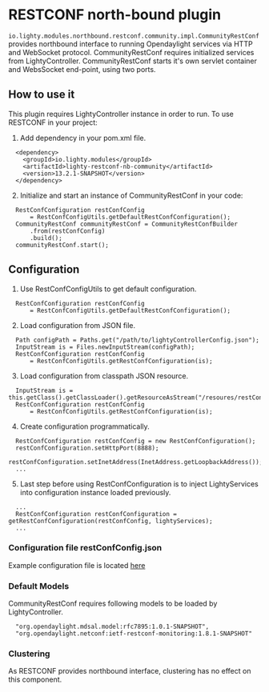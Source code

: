 # RESTCONF north-bound plugin
```io.lighty.modules.northbound.restconf.community.impl.CommunityRestConf``` provides northbound interface to
running Opendaylight services via HTTP and WebSocket protocol. CommunityRestConf requires initialized services
from LightyController. CommunityRestConf starts it's own servlet container and WebsSocket end-point, using
two ports.

## How to use it
This plugin requires LightyController instance in order to run.
To use RESTCONF in your project:
1. Add dependency in your pom.xml file.
```
  <dependency>
    <groupId>io.lighty.modules</groupId>
    <artifactId>lighty-restconf-nb-community</artifactId>
    <version>13.2.1-SNAPSHOT</version>
  </dependency>
```

2. Initialize and start an instance of CommunityRestConf in your code:
```
  RestConfConfiguration restConfConfig
      = RestConfConfigUtils.getDefaultRestConfConfiguration();
  CommunityRestConf communityRestConf = CommunityRestConfBuilder
      .from(restConfConfig)
      .build();
  communityRestConf.start();
```

## Configuration
1. Use RestConfConfigUtils to get default configuration.
```
  RestConfConfiguration restConfConfig
      = RestConfConfigUtils.getDefaultRestConfConfiguration();
```

2. Load configuration from JSON file.
```
  Path configPath = Paths.get("/path/to/lightyControllerConfig.json");
  InputStream is = Files.newInputStream(configPath);
  RestConfConfiguration restConfConfig
      = RestConfConfigUtils.getRestConfConfiguration(is);
```

3. Load configuration from classpath JSON resource.
```
  InputStream is = this.getClass().getClassLoader().getResourceAsStream("/resoures/restConfConfig.json");
  RestConfConfiguration restConfConfig
      = RestConfConfigUtils.getRestConfConfiguration(is);
```

4. Create configuration programmatically.
```
  RestConfConfiguration restConfConfig = new RestConfConfiguration();
  restConfConfiguration.setHttpPort(8888);
  restConfConfiguration.setInetAddress(InetAddress.getLoopbackAddress());
  ...
```
5. Last step before using RestConfConfiguration is to inject LightyServices into configuration instance loaded previously.
```
  ...
  RestConfConfiguration restConfConfiguration = getRestConfConfiguration(restConfConfig, lightyServices);
  ...
```

### Configuration file restConfConfig.json
Example configuration file is located [here](src/main/resources/restConfConfig.json)

### Default Models
CommunityRestConf requires following models to be loaded by LightyController.
```
  "org.opendaylight.mdsal.model:rfc7895:1.0.1-SNAPSHOT",
  "org.opendaylight.netconf:ietf-restconf-monitoring:1.8.1-SNAPSHOT"
```

### Clustering
As RESTCONF provides northbound interface, clustering has no effect on this component.
